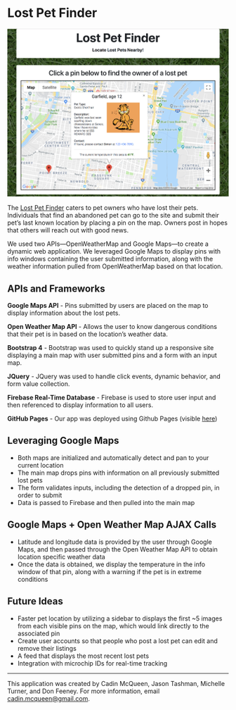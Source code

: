 # Lost Pet Finder

![screenshot of pet finder app](assets/images/screenshot.png)

The [Lost Pet Finder](https://awfulnaut.github.io/lost-pet-finder/ "Lost Pet Finder") caters to pet owners who have lost their pets.  Individuals that find an abandoned pet can go to the site and submit their pet’s last known location by placing a pin on the map. Owners post in hopes that others will reach out with good news.

We used two APIs—OpenWeatherMap and Google Maps—to create a dynamic web application. We leveraged Google Maps to display pins with info windows containing the user submitted information, along with the weather information pulled from OpenWeatherMap based on that location.

## APIs and Frameworks
**Google Maps API** - Pins submitted by users are placed on the map to display information about the lost pets.

**Open Weather Map API** - Allows the user to know dangerous conditions that their pet is in based on the location’s weather data.

**Bootstrap 4** - Bootstrap was used to quickly stand up a responsive site displaying a main map with user submitted pins and a form with an input map.

**JQuery** - JQuery was used to handle click events, dynamic behavior, and form value collection.

**Firebase Real-Time Database** - Firebase is used to store user input and then referenced to display information to all users.

**GitHub Pages** - Our app was deployed using Github Pages (visible [here](https://awfulnaut.github.io/lost-pet-finder/ "Lost Pet Finder"))

## Leveraging Google Maps
- Both maps are initialized and automatically detect and pan to your current location
- The main map drops pins with information on all previously submitted lost pets
- The form validates inputs, including the detection of a dropped pin, in order to submit
- Data is passed to Firebase and then pulled into the main map

## Google Maps + Open Weather Map AJAX Calls
- Latitude and longitude data is provided by the user through Google Maps, and then passed through the Open Weather Map API to obtain location specific weather data
- Once the data is obtained, we display the temperature in the info window of that pin, along with a warning if the pet is in extreme conditions

## Future Ideas
- Faster pet location by utilizing a sidebar to displays the first ~5 images from each visible pins on the map, which would link directly to the associated pin
- Create user accounts so that people who post a lost pet can edit and remove their listings
- A feed that displays the most recent lost pets
- Integration with  microchip IDs for real-time tracking

---

This application was created by Cadin McQueen, Jason Tashman, Michelle Turner, and Don Feeney. For more information, email cadin.mcqueen@gmail.com.